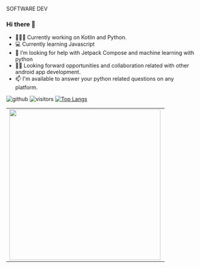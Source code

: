 SOFTWARE DEV

### Hi there 👋

- 👨🏾‍💻 Currently working on  Kotlin and Python.
- 💻 Currently learning Javascript
- 🤔 I’m looking for help with Jetpack Compose and machine learning with python
- ✌🏾 Looking forward opportunities and collaboration related with other android app development.
- 📫 I'm available to answer your python related questions on any platform.

![github](https://img.shields.io/github/followers/godwins3?style=plastic)
![visitors](https://visitor-badge.glitch.me/badge?page_id=page.id)
[![Top Langs](https://github-readme-stats.vercel.app/api/top-langs/?username=godwins3)](https://github.com/godwins3/github-readme-stats)

<center>
  <table>
 
  <tr>
    <td>
       <img width="400px" align="left" src="https://github-readme-streak-stats.herokuapp.com/?user=godwins3&theme=vision-friendly-dark"  />
     </td> 
   </tr>
   
  
</table>
  

</center>




